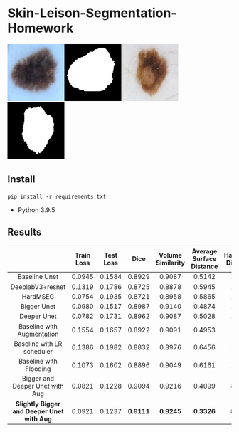 # Skin-Leison-Segmentation-Homework

![img1](./skin_leison/testing/image/ISIC_0000000.jpg)![img2](./skin_leison/testing/label/ISIC_0000000_segmentation.jpg)![img3](./skin_leison/testing/image/ISIC_0000003.jpg)![img4](./skin_leison/testing/label/ISIC_0000003_segmentation.jpg)


## Install

```
pip install -r requirements.txt
```
* Python 3.9.5


## Results
|                                              | Train Loss | Test Loss |    Dice    | Volume Similarity | Average Surface Distance | Hausdorrf Distance |
| :------------------------------------------: | :--------: | :-------: | :--------: | :---------------: | :----------------------: | :----------------: |
|                Baseline Unet                 |   0.0945   |  0.1584   |   0.8929   |      0.9087       |          0.5142          |       12.23        |
|               DeeplabV3+resnet               |   0.1319   |  0.1786   |   0.8725   |      0.8878       |          0.5945          |       12.03        |
|                   HardMSEG                   |   0.0754   |  0.1935   |   0.8721   |      0.8958       |          0.5865          |       11.90        |
|                 Bigger Unet                  |   0.0980   |  0.1517   |   0.8987   |      0.9140       |          0.4874          |       12.44        |
|                 Deeper Unet                  |   0.0782   |  0.1731   |   0.8962   |      0.9087       |          0.5028          |       11.78        |
|          Baseline with Augmentation          |   0.1554   |  0.1657   |   0.8922   |      0.9091       |          0.4953          |       10.73        |
|          Baseline with LR scheduler          |   0.1386   |  0.1982   |   0.8832   |      0.8976       |          0.6456          |       13.33        |
|            Baseline with Flooding            |   0.1073   |  0.1602   |   0.8896   |      0.9049       |          0.6161          |       12.61        |
|       Bigger and Deeper Unet with Aug        |   0.0821   |  0.1228   |   0.9094   |      0.9216       |          0.4099          |       8.959        |
| **Slightly Bigger and Deeper Unet with Aug** |   0.0921   |  0.1237   | **0.9111** |    **0.9245**     |        **0.3326**        |     **8.715**      |